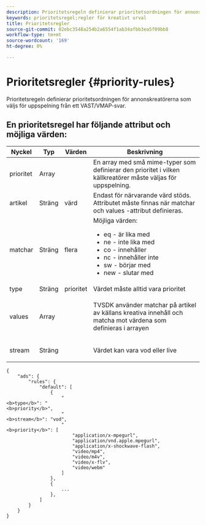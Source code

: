 ```yaml
---
description: Prioritetsregeln definierar prioritetsordningen för annonskreatörerna som väljs för uppspelning från ett VAST/VMAP-svar.
keywords: prioritetsregel;regler för kreativt urval
title: Prioritetsregler
source-git-commit: 02ebc3548a254b2a6554f1ab34afbb3ea5f09bb8
workflow-type: tm+mt
source-wordcount: '169'
ht-degree: 0%

---
```


# Prioritetsregler {#priority-rules}

Prioritetsregeln definierar prioritetsordningen för annonskreatörerna som väljs för uppspelning från ett VAST/VMAP-svar.

## En prioritetsregel har följande attribut och möjliga värden:

<table id="table_ljp_tgx_hz">  
 <thead> 
  <tr> 
   <th class="entry"> Nyckel</th> 
   <th class="entry"> Typ</th> 
   <th class="entry"> Värden</th> 
   <th class="entry"> Beskrivning</th> 
  </tr> 
 </thead>
 <tbody> 
  <tr> 
   <td><span class="codeph"> prioritet</span></td> 
   <td><span class="codeph"> Array</span></td> 
   <td></td> 
   <td> En array med små mime-typer som definierar den prioritet i vilken källkreatörer måste väljas för uppspelning.</td> 
  </tr> 
  <tr> 
   <td><span class="codeph"> artikel</span></td> 
   <td><span class="codeph"> Sträng</span></td> 
   <td><span class="codeph"> värd</span></td> 
   <td>Endast för närvarande <span class="codeph"> värd</span> stöds. Attributet måste finnas när <span class="codeph"> matchar</span> och <span class="codeph"> values</span> -attribut definieras.</td> 
  </tr> 
  <tr> 
   <td><span class="codeph"> matchar</span></td> 
   <td><span class="codeph"> Sträng</span></td> 
   <td><span class="codeph"> flera</span></td> 
   <td>Möjliga värden:
    <ul id="ul_tnf_2hx_hz"> 
     <li><span class="codeph"> eq</span> - är lika med</li> 
     <li><span class="codeph"> ne</span> - inte lika med</li> 
     <li><span class="codeph"> co</span> - innehåller</li> 
     <li><span class="codeph"> nc</span> - innehåller inte</li> 
     <li><span class="codeph"> sw</span> - börjar med</li> 
     <li><span class="codeph"> new</span> - slutar med</li> 
    </ul></td> 
  </tr> 
  <tr> 
   <td><span class="codeph"> type</span></td> 
   <td><span class="codeph"> Sträng</span></td> 
   <td><span class="codeph"> prioritet</span></td> 
   <td>Värdet måste alltid vara <span class="codeph"> prioritet</span></td> 
  </tr> 
  <tr> 
   <td><span class="codeph"> values</span></td> 
   <td><span class="codeph"> Array</span></td> 
   <td></td> 
   <td> <p>TVSDK använder <span class="codeph"> matchar</span> på <span class="codeph"> artikel</span> av källans kreativa innehåll och matcha mot värdena som definieras i arrayen</p> </td> 
  </tr> 
  <tr> 
   <td><span class="codeph"> stream</span></td> 
   <td><span class="codeph"> Sträng</span></td> 
   <td></td> 
   <td> <p>Värdet kan vara <span class="codeph"> vod</span> eller <span class="codeph"> live</span></p> </td> 
  </tr> 
 </tbody> 
</table>

```
{
    "ads": {
        "rules": {
            "default": [
                {
                    "
<b>type</b>": "
<b>priority</b>",
                    "
<b>stream</b>": "vod",
                    "
<b>priority</b>": [
                        "application/x-mpegurl",
                        "application/vnd.apple.mpegurl",
                        "application/x-shockwave-flash",
                        "video/mp4",
                        "video/m4v",
                        "video/x-flv",
                        "video/webm"
                    ]
                },
                {
                    ...
                },
            ]
        }
    }
}
```

